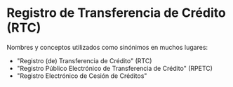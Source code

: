 # Registro de Transferencia de Crédito (RTC)

Nombres y conceptos utilizados como sinónimos en muchos lugares:
- "Registro (de) Transferencia de Crédito" (RTC)
- "Registro Público Electrónico de Transferencia de Crédito" (RPETC)
- "Registro Electrónico de Cesión de Créditos"
